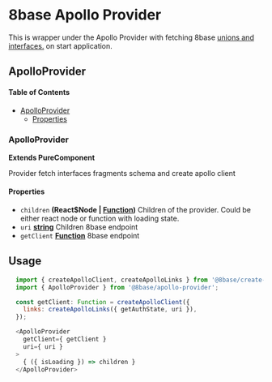 # 8base Apollo Provider

This is wrapper under the Apollo Provider with fetching 8base [unions and interfaces.](https://www.apollographql.com/docs/react/recipes/fragment-matching.html) on start application.

## ApolloProvider

<!-- Generated by documentation.js. Update this documentation by updating the source code. -->

#### Table of Contents

-   [ApolloProvider](#apolloprovider)
    -   [Properties](#properties)

### ApolloProvider

**Extends PureComponent**

Provider fetch interfaces fragments schema and create apollo client

#### Properties

-   `children` **(React$Node | [Function](https://developer.mozilla.org/docs/Web/JavaScript/Reference/Statements/function))** Children of the provider. Could be either react node or function with loading state.
-   `uri` **[string](https://developer.mozilla.org/docs/Web/JavaScript/Reference/Global_Objects/String)** Children 8base endpoint
-   `getClient` **[Function](https://developer.mozilla.org/docs/Web/JavaScript/Reference/Statements/function)** 8base endpoint

## Usage

```js
  import { createApolloClient, createApolloLinks } from '@8base/create-apollo-client';
  import { ApolloProvider } from '@8base/apollo-provider';

  const getClient: Function = createApolloClient({
    links: createApolloLinks({ getAuthState, uri }),
  });

  <ApolloProvider 
    getClient={ getClient }
    uri={ uri }
  >
    { ({ isLoading }) => children }
  </ApolloProvider>
```
